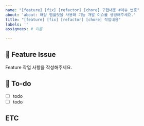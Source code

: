 ```yaml
---
name: "[feature] [fix] [refactor] [chore] 구현내용 #이슈_번호"
about: 'about: 해당 템플릿을 사용해 기능 개발 이슈를 생성해주세요.'
title: "[feature] [fix] [refactor] [chore] 작업내용"
labels: ''
assignees: # 이름

---
```


## 📌 Feature Issue
Feature 작업 사항을 작성해주세요.

## 📝 To-do
- [ ] todo
- [ ] todo

## ETC
>
